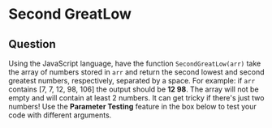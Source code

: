 # Second GreatLow

## Question
Using the JavaScript language, have the function `SecondGreatLow(arr)` take the array of numbers stored in `arr` and return the second lowest and second greatest numbers, respectively, separated by a space.
For example: if `arr` contains [7, 7, 12, 98, 106] the output should be <b>12 98</b>.
The array will not be empty and will contain at least 2 numbers.
It can get tricky if there's just two numbers! 
Use the <b>Parameter Testing</b> feature in the box below to test your code with different arguments.